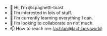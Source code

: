 - 👋 Hi, I’m @spaghetti-toast
- 👀 I’m interested in lots of stuff.
- 🌱 I’m currently learning everything I can.
- 💞️ I’m looking to collaborate on not much.
- 📫 How to reach me: lachlan@lachlans.world

<!---
spaghetti-toast/spaghetti-toast is a ✨ special ✨ repository because its `README.md` (this file) appears on your GitHub profile.
You can click the Preview link to take a look at your changes.
--->
